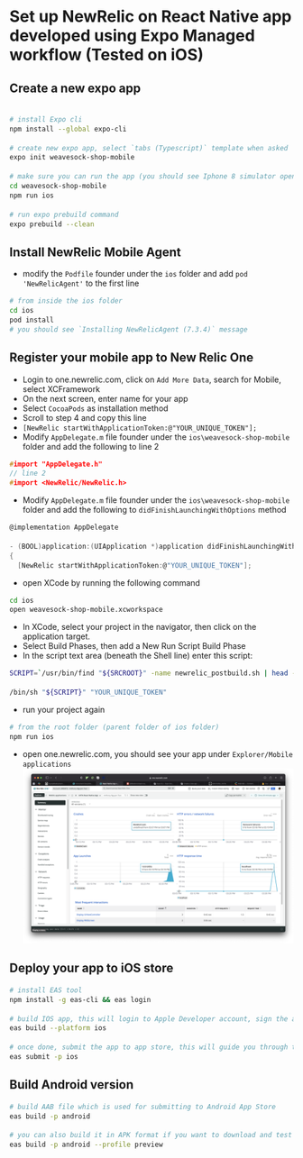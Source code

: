 # Set up NewRelic on React Native app developed using Expo Managed workflow (Tested on iOS)

## Create a new expo app

```bash

# install Expo cli
npm install --global expo-cli

# create new expo app, select `tabs (Typescript)` template when asked
expo init weavesock-shop-mobile

# make sure you can run the app (you should see Iphone 8 simulator open showing the app)
cd weavesock-shop-mobile
npm run ios

# run expo prebuild command
expo prebuild --clean

```

## Install NewRelic Mobile Agent

-   modify the `Podfile` founder under the `ios` folder and add `pod 'NewRelicAgent'` to the first line

```bash
# from inside the ios folder
cd ios
pod install
# you should see `Installing NewRelicAgent (7.3.4)` message
```

## Register your mobile app to New Relic One

-   Login to one.newrelic.com, click on `Add More Data`, search for Mobile, select XCFramework
-   On the next screen, enter name for your app
-   Select `CocoaPods` as installation method
-   Scroll to step 4 and copy this line
-   `[NewRelic startWithApplicationToken:@"YOUR_UNIQUE_TOKEN"];`
-   Modify `AppDelegate.m` file founder under the `ios\weavesock-shop-mobile` folder and add the following to line 2

```h
#import "AppDelegate.h"
// line 2
#import <NewRelic/NewRelic.h>
```

-   Modify `AppDelegate.m` file founder under the `ios\weavesock-shop-mobile` folder and add the following to `didFinishLaunchingWithOptions` method

```h
@implementation AppDelegate

- (BOOL)application:(UIApplication *)application didFinishLaunchingWithOptions:(NSDictionary *)launchOptions
{
  [NewRelic startWithApplicationToken:@"YOUR_UNIQUE_TOKEN"];
```

-   open XCode by running the following command

```bash
cd ios
open weavesock-shop-mobile.xcworkspace
```

-   In XCode, select your project in the navigator, then click on the application target.
-   Select Build Phases, then add a New Run Script Build Phase
-   In the script text area (beneath the Shell line) enter this script:

```bash
SCRIPT=`/usr/bin/find "${SRCROOT}" -name newrelic_postbuild.sh | head -n 1`

/bin/sh "${SCRIPT}" "YOUR_UNIQUE_TOKEN"
```

-   run your project again

```bash
# from the root folder (parent folder of ios folder)
npm run ios
```

-   open one.newrelic.com, you should see your app under `Explorer/Mobile applications`
![](2022-03-01-15-42-38.png)

## Deploy your app to iOS store

```bash
# install EAS tool
npm install -g eas-cli && eas login

# build IOS app, this will login to Apple Developer account, sign the app and build it in Expo Cloud
eas build --platform ios

# once done, submit the app to app store, this will guide you through the process of submitting your app to Apple App Store
eas submit -p ios
```

## Build Android version

```bash
# build AAB file which is used for submitting to Android App Store
eas build -p android

# you can also build it in APK format if you want to download and test it before submitting to the app store, check out the build profile in app.json
eas build -p android --profile preview
```